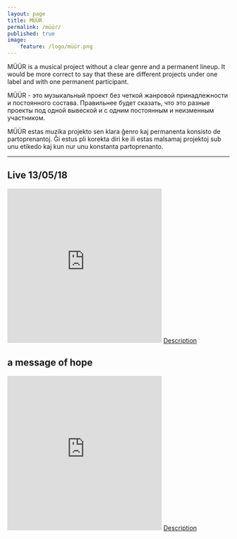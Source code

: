 ```yaml
---
layout: page
title: MÜÜR
permalink: /müür/
published: true
image:
    feature: /logo/müür.png
---
```


MÜÜR is a musical project without a clear genre and a permanent lineup. It would be more correct to say that these are different projects under one label and with one permanent participant.

MÜÜR - это музыкальный проект без четкой жанровой принадлежности и постоянного состава. Правильнее будет сказать, что это разные проекты под одной вывеской и с одним постоянным и неизменным участником.

MÜÜR estas muzika projekto sen klara ĝenro kaj permanenta konsisto de partoprenantoj. Ĝi estus pli korekta diri ke ili estas malsamaj projektoj sub unu etikedo kaj kun nur unu konstanta partoprenanto.

-----
## Live 13​/​05​/​18

<iframe style="border: 0; width: 350px; height: 350px;" src="https://bandcamp.com/EmbeddedPlayer/album=1231617302/size=large/bgcol=333333/linkcol=ffffff/minimal=true/transparent=true/" seamless><a href="http://omega9.bandcamp.com/album/live-13-05-18">Live 13/05/18 by MÜÜR</a></iframe>
 <a markdown="0" href="{{ site.url }}/müür/01/" class="btn">Description</a>

## a message of hope

<iframe style="border: 0; width: 350px; height: 350px;" src="https://bandcamp.com/EmbeddedPlayer/album=3484318043/size=large/bgcol=333333/linkcol=ffffff/minimal=true/transparent=true/" seamless><a href="http://omega9.bandcamp.com/album/a-message-of-hope">a message of hope by MÜÜR</a></iframe>
<a markdown="0" href="{{ site.url }}/müür/00/" class="btn">Description</a>